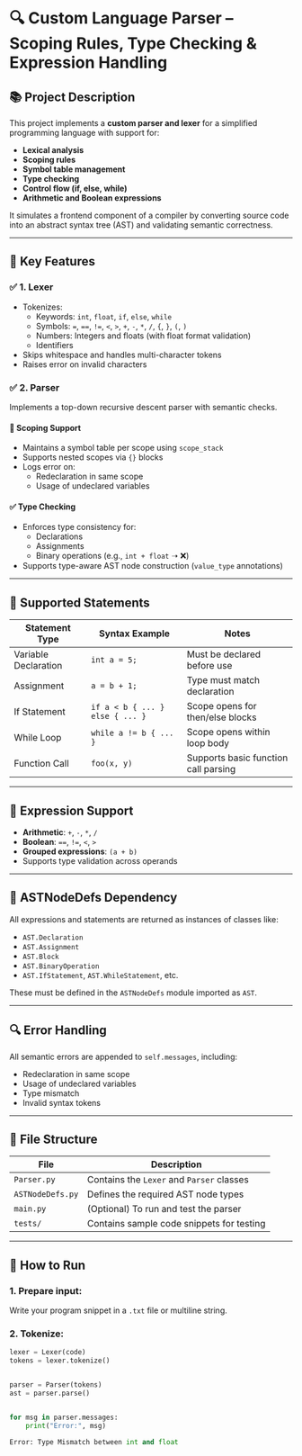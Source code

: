 # 🔍 Custom Language Parser – Scoping Rules, Type Checking & Expression Handling

## 📚 Project Description

This project implements a **custom parser and lexer** for a simplified programming language with support for:
- **Lexical analysis**
- **Scoping rules**
- **Symbol table management**
- **Type checking**
- **Control flow (if, else, while)**
- **Arithmetic and Boolean expressions**

It simulates a frontend component of a compiler by converting source code into an abstract syntax tree (AST) and validating semantic correctness.

---

## 🧠 Key Features

### ✅ 1. **Lexer**
- Tokenizes:
  - Keywords: `int`, `float`, `if`, `else`, `while`
  - Symbols: `=`, `==`, `!=`, `<`, `>`, `+`, `-`, `*`, `/`, `{`, `}`, `(`, `)`
  - Numbers: Integers and floats (with float format validation)
  - Identifiers
- Skips whitespace and handles multi-character tokens
- Raises error on invalid characters

### ✅ 2. **Parser**
Implements a top-down recursive descent parser with semantic checks.

#### 🔄 Scoping Support
- Maintains a symbol table per scope using `scope_stack`
- Supports nested scopes via `{}` blocks
- Logs error on:
  - Redeclaration in same scope
  - Usage of undeclared variables

#### ✅ Type Checking
- Enforces type consistency for:
  - Declarations
  - Assignments
  - Binary operations (e.g., `int + float` ➝ ❌)
- Supports type-aware AST node construction (`value_type` annotations)

---

## 🔧 Supported Statements

| Statement Type      | Syntax Example                         | Notes                                 |
|---------------------|----------------------------------------|----------------------------------------|
| Variable Declaration| `int a = 5;`                           | Must be declared before use           |
| Assignment          | `a = b + 1;`                           | Type must match declaration           |
| If Statement        | `if a < b { ... } else { ... }`        | Scope opens for then/else blocks      |
| While Loop          | `while a != b { ... }`                 | Scope opens within loop body          |
| Function Call       | `foo(x, y)`                            | Supports basic function call parsing  |

---

## 🧩 Expression Support

- **Arithmetic**: `+`, `-`, `*`, `/`
- **Boolean**: `==`, `!=`, `<`, `>`
- **Grouped expressions**: `(a + b)`
- Supports type validation across operands

---

## 🧠 ASTNodeDefs Dependency

All expressions and statements are returned as instances of classes like:
- `AST.Declaration`
- `AST.Assignment`
- `AST.Block`
- `AST.BinaryOperation`
- `AST.IfStatement`, `AST.WhileStatement`, etc.

These must be defined in the `ASTNodeDefs` module imported as `AST`.

---

## 🔍 Error Handling

All semantic errors are appended to `self.messages`, including:
- Redeclaration in same scope
- Usage of undeclared variables
- Type mismatch
- Invalid syntax tokens

---

## 📁 File Structure

| File            | Description                          |
|-----------------|--------------------------------------|
| `Parser.py`     | Contains the `Lexer` and `Parser` classes |
| `ASTNodeDefs.py`| Defines the required AST node types  |
| `main.py`       | (Optional) To run and test the parser |
| `tests/`        | Contains sample code snippets for testing |

---

## 🚀 How to Run

### 1. Prepare input:
Write your program snippet in a `.txt` file or multiline string.

### 2. Tokenize:
```python
lexer = Lexer(code)
tokens = lexer.tokenize()


parser = Parser(tokens)
ast = parser.parse()


for msg in parser.messages:
    print("Error:", msg)

Error: Type Mismatch between int and float
